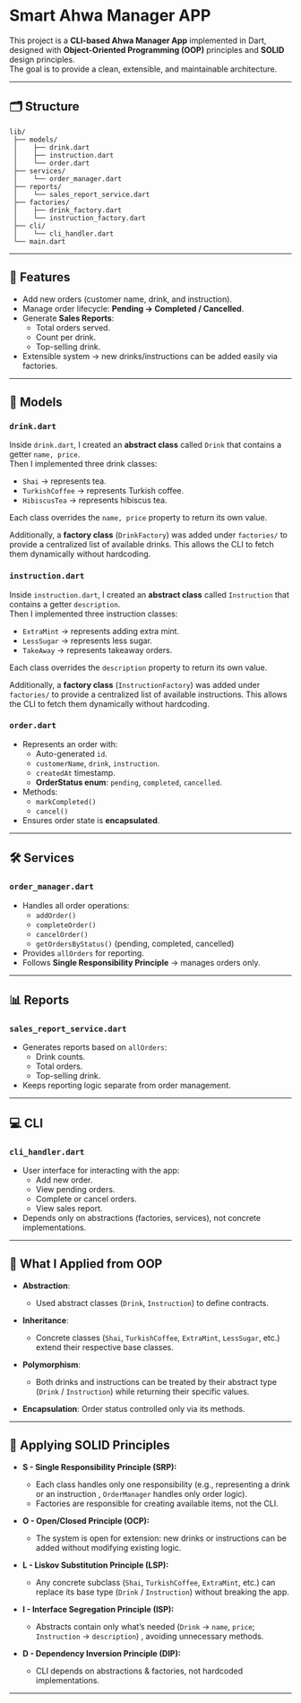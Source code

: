 # Smart Ahwa Manager APP

This project is a **CLI-based Ahwa Manager App** implemented in Dart, designed with **Object-Oriented Programming (OOP)** principles and **SOLID** design principles.  
The goal is to provide a clean, extensible, and maintainable architecture.

---

## 🗂️ Structure
```
lib/
 ├── models/
 │    ├── drink.dart
 │    ├── instruction.dart
 │    └── order.dart
 ├── services/
 │    └── order_manager.dart
 ├── reports/
 │    └── sales_report_service.dart
 ├── factories/
 │    ├── drink_factory.dart
 │    └── instruction_factory.dart
 ├── cli/
 │    └── cli_handler.dart
 └── main.dart
 ```

---

## 📌 Features
- Add new orders (customer name, drink, and instruction).
- Manage order lifecycle: **Pending → Completed / Cancelled**.
- Generate **Sales Reports**:
  - Total orders served.  
  - Count per drink.  
  - Top-selling drink.  
- Extensible system → new drinks/instructions can be added easily via factories.

---
## 🧩 Models

### `drink.dart`
Inside `drink.dart`, I created an **abstract class** called `Drink` that contains a getter `name, price`.  
Then I implemented three drink classes:  
- `Shai` → represents tea.  
- `TurkishCoffee` → represents Turkish coffee.  
- `HibiscusTea` → represents hibiscus tea.  

Each class overrides the `name, price` property to return its own value.  

Additionally, a **factory class** (`DrinkFactory`) was added under `factories/` to provide a centralized list of available drinks. This allows the CLI to fetch them dynamically without hardcoding.


### `instruction.dart`
Inside `instruction.dart`, I created an **abstract class** called `Instruction` that contains a getter `description`.  
Then I implemented three instruction classes:  
- `ExtraMint` → represents adding extra mint.  
- `LessSugar` → represents less sugar.  
- `TakeAway` → represents takeaway orders.  

Each class overrides the `description` property to return its own value.  

Additionally, a **factory class** (`InstructionFactory`) was added under `factories/` to provide a centralized list of available instructions. This allows the CLI to fetch them dynamically without hardcoding.  


### `order.dart`
- Represents an order with:
  - Auto-generated `id`.  
  - `customerName`, `drink`, `instruction`.  
  - `createdAt` timestamp.  
  - **OrderStatus enum**: `pending`, `completed`, `cancelled`.  
- Methods:
  - `markCompleted()`  
  - `cancel()`  
- Ensures order state is **encapsulated**.


---

## 🛠️ Services

### `order_manager.dart`
- Handles all order operations:
  - `addOrder()`  
  - `completeOrder()`  
  - `cancelOrder()`  
  - `getOrdersByStatus()` (pending, completed, cancelled)  
- Provides `allOrders` for reporting.
- Follows **Single Responsibility Principle** → manages orders only.

---

## 📊 Reports

### `sales_report_service.dart`
- Generates reports based on `allOrders`:  
  - Drink counts.  
  - Total orders.  
  - Top-selling drink.  
- Keeps reporting logic separate from order management.  

---

## 💻 CLI

### `cli_handler.dart`
- User interface for interacting with the app:
  - Add new order.  
  - View pending orders.  
  - Complete or cancel orders.  
  - View sales report.  
- Depends only on abstractions (factories, services), not concrete implementations.  

---

## 🎯 What I Applied from OOP
- **Abstraction**:  
  - Used abstract classes (`Drink`, `Instruction`) to define contracts.  

- **Inheritance**:  
  - Concrete classes (`Shai`, `TurkishCoffee`, `ExtraMint`, `LessSugar`, etc.) extend their respective base classes.  

- **Polymorphism**:  
  - Both drinks and instructions can be treated by their abstract type (`Drink` / `Instruction`) while returning their specific values.  
- **Encapsulation**: Order status controlled only via its methods. 

---

## 🎯 Applying SOLID Principles
- **S - Single Responsibility Principle (SRP):**  
  - Each class handles only one responsibility (e.g., representing a drink or an instruction , `OrderManager` handles only order logic).  
  - Factories are responsible for creating available items, not the CLI.  

- **O - Open/Closed Principle (OCP):**  
  - The system is open for extension: new drinks or instructions can be added without modifying existing logic.  

- **L - Liskov Substitution Principle (LSP):**  
  - Any concrete subclass (`Shai`, `TurkishCoffee`, `ExtraMint`, etc.) can replace its base type (`Drink` / `Instruction`) without breaking the app.  

- **I - Interface Segregation Principle (ISP):**  
  - Abstracts contain only what’s needed (`Drink` → `name`, `price`; `Instruction` → `description`) , avoiding unnecessary methods.  

- **D - Dependency Inversion Principle (DIP):**  
  - CLI depends on abstractions & factories, not hardcoded implementations.  

---
